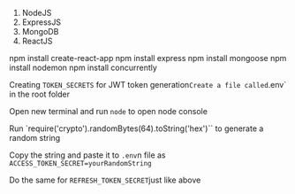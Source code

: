﻿<!-- All MERN development basics -->
1. NodeJS 
2. ExpressJS
3. MongoDB
4. ReactJS

<!-- All installations -->

npm install create-react-app
npm install express
npm install mongoose
npm install nodemon
npm install concurrently

<!-- Token creation -->
Creating `TOKEN_SECRETS` for JWT token generation`
Create a file called `.env` in the root folder

Open new terminal and run `node` to open node console

Run `require('crypto').randomBytes(64).toString('hex')`` to generate a random string

Copy the string and paste it to `.env`n file as `ACCESS_TOKEN_SECRET=yourRandomString`

Do the same for `REFRESH_TOKEN_SECRET`just like above